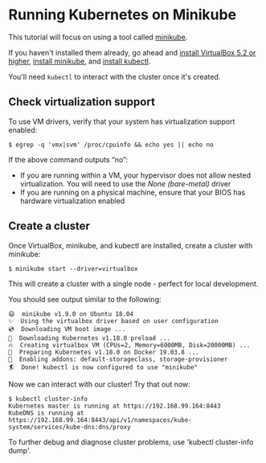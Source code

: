 # Running Kubernetes on Minikube

This tutorial will focus on using a tool called [minikube](https://github.com/kubernetes/minikube).

If you haven't installed them already, go ahead and [install VirtualBox 5.2 or
higher](https://www.virtualbox.org/), [install
minikube](https://minikube.sigs.k8s.io/docs/start/linux/), and [install
kubectl](https://kubernetes.io/docs/tasks/tools/install-kubectl/).

You'll need `kubectl` to interact with the cluster once it's created.

## Check virtualization support

To use VM drivers, verify that your system has virtualization support enabled:

```console
$ egrep -q 'vmx|svm' /proc/cpuinfo && echo yes || echo no
```

If the above command outputs “no”:

- If you are running within a VM, your hypervisor does not allow nested virtualization. You will
  need to use the *None (bare-metal)* driver
- If you are running on a physical machine, ensure that your BIOS has hardware virtualization
  enabled

## Create a cluster

Once VirtualBox, minikube, and kubectl are installed, create a cluster with minikube:

```console
$ minikube start --driver=virtualbox
```

This will create a cluster with a single node - perfect for local development.

You should see output similar to the following:

```console
😄  minikube v1.9.0 on Ubuntu 18.04
✨  Using the virtualbox driver based on user configuration
💿  Downloading VM boot image ...
💾  Downloading Kubernetes v1.18.0 preload ...
🔥  Creating virtualbox VM (CPUs=2, Memory=6000MB, Disk=20000MB) ...
🐳  Preparing Kubernetes v1.18.0 on Docker 19.03.8 ...
🌟  Enabling addons: default-storageclass, storage-provisioner
🏄  Done! kubectl is now configured to use "minikube"
```

Now we can interact with our cluster! Try that out now:

```console
$ kubectl cluster-info
Kubernetes master is running at https://192.168.99.164:8443
KubeDNS is running at https://192.168.99.164:8443/api/v1/namespaces/kube-system/services/kube-dns:dns/proxy
```

To further debug and diagnose cluster problems, use 'kubectl cluster-info dump'.
